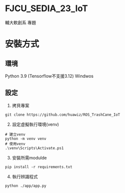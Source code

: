 # FJCU_SEDIA_23_IoT
輔大軟創系 專題

# 安裝方式

## 環境
Python 3.9 (Tensorflow不支援3.12)
Windwos

## 設定

1. 拷貝專案

```
git clone https://github.com/huawiz/ROS_TrashCane_IoT
```

2. 設定虛擬執行環境(venv)

```
# 建立venv
python -m venv venv
# 使用venv
.\venv\Scripts\Activate.ps1
```

3. 安裝所需modulde

```
pip install -r requirements.txt
```


4. 執行辨識程式

```
python ./app/app.py
```